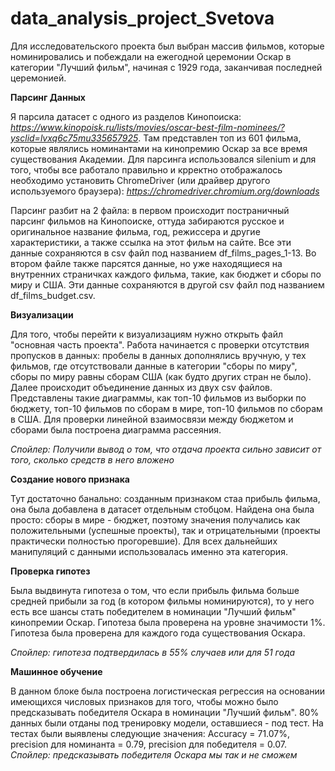 # data_analysis_project_Svetova

Для исследовательского проекта был выбран массив фильмов, которые номинировались и побеждали на ежегодной церемонии Оскар в категории "Лучший фильм", начиная с 1929 года, заканчивая последней церемонией.

**Парсинг Данных**

Я парсила датасет с одного из разделов Кинопоиска: *https://www.kinopoisk.ru/lists/movies/oscar-best-film-nominees/?ysclid=lvxq6c75mu335657925*. Там представлен топ из 601 фильма, которые являлись номинантами на кинопремию Оскар за все время существования Академии. Для парсинга использовался silenium и для того, чтобы все работало правильно и крректно отображалось необходимо установить ChromeDriver (или драйвер другого используемого браузера): *https://chromedriver.chromium.org/downloads*

Парсинг разбит на 2 файла: в первом происходит постраничный парсинг фильмов на Кинопоиске, оттуда забираются русское и оригинальное название фильма, год, режиссера и другие характеристики, а также ссылка на этот фильм на сайте. Все эти данные сохраняются в csv файл под названием df_films_pages_1-13. Во втором файле также парсятся данные, но уже находящиеся на внутренних страничках каждого фильма, такие, как бюджет и сборы по миру и США. Эти данные сохраняются в другой csv файл под названием df_films_budget.csv.

**Визуализации**

Для того, чтобы перейти к визуализациям нужно открыть файл "основная часть проекта". Работа начинается с проверки отсутствия пропусков в данных: пробелы в данных дополнялись вручную, у тех фильмов, где отсутствовали данные в категории "сборы по миру", сборы по миру равны сборам США (как будто других стран не было). Далее происходит объединение данных из двух csv файлов. 
Представлены такие диаграммы, как топ-10 фильмов из выборки по бюджету, топ-10 фильмов по сборам в мире, топ-10 фильмов по сборам в США. Для проверки линейной взаимосвязи между бюджетом и сборами была построена диаграмма рассеяния.

*Спойлер: Получили вывод о том, что отдача проекта сильно зависит от того, сколько средств в него вложено*

**Создание нового признака**

Тут достаточно банально: созданным признаком стаа прибыль фильма, она была добавлена в датасет отдельным стобцом. Найдена она была просто: сборы в мире - бюджет, поэтому значения получались как положительными (успешные проекты), так и отрицательными (проекты практически полностью прогоревшие). Для всех дальнейших манипуляций с данными использовалась именно эта категория.

**Проверка гипотез**

Была выдвинута гипотеза о том, что если прибыль фильма больше средней прибыли за год (в котором фильмы номинируются), то у него есть все шансы стать победителем в номинации "Лучший фильм" кинопремии Оскар. Гипотеза была проверена на уровне значимости 1%. Гипотеза была проверена для каждого года существования Оскара.

*Спойлер: гипотеза подтвердилась в 55% случаев или для 51 года*

**Машинное обучение**

В данном блоке была построена логистическая регрессия на основании имеющихся числовых признаков для того, чтобы можно было предсказывать победителя Оскара в номинации "Лучший фильм". 80% данных были отданы под тренировку модели, оставшиеся - под тест. На тестах были выявлены следующие значения: Accuracy = 71.07%,  precision для номинанта = 0.79,  precision для победителя = 0.07.
*Спойлер: предсказывать победителя Оскара мы так и не сможем*
